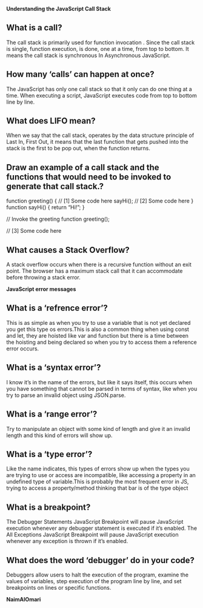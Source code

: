 **Understanding the JavaScript Call Stack** 

## What is a call?
The call stack is primarily used for function invocation . Since the call stack is single, function execution, is done, one at a time, from top to bottom. It means the call stack is synchronous In Asynchronous JavaScript.

## How many ‘calls’ can happen at once?

The JavaScript has only one call stack so that it only can do one thing at a time. When executing a script, JavaScript executes code from top to bottom line by line.

## What does LIFO mean?

When we say that the call stack, operates by the data structure principle of Last In, First Out, it means that the last function that gets pushed into the stack is the first to be pop out, when the function returns.

## Draw an example of a call stack and the functions that would need to be invoked to generate that call stack.?

function greeting() { // [1] Some code here sayHi(); // [2] Some code here } function sayHi() { return “Hi!”; }

// Invoke the greeting function greeting();

// [3] Some code here

## What causes a Stack Overflow?

A stack overflow occurs when there is a recursive function without an exit point. The browser has a maximum stack call that it can accommodate before throwing a stack error.

**JavaScript error messages**

## What is a ‘refrence error’?

This is as simple as when you try to use a variable that is not yet declared you get this type os errors.This is also a common thing when using const and let, they are hoisted like var and function but there is a time between the hoisting and being declared so when you try to access them a reference error occurs.

## What is a ‘syntax error’?

I know it’s in the name of the errors, but like it says itself, this occurs when you have something that cannot be parsed in terms of syntax, like when you try to parse an invalid object using JSON.parse.

## What is a ‘range error’?

Try to manipulate an object with some kind of length and give it an invalid length and this kind of errors will show up.

## What is a ‘type error’?

Like the name indicates, this types of errors show up when the types you are trying to use or access are incompatible, like accessing a property in an undefined type of variable.This is probably the most frequent error in JS, trying to access a property/method thinking that bar is of the type object

## What is a breakpoint?

The Debugger Statements JavaScript Breakpoint will pause JavaScript execution whenever any debugger statement is executed if it’s enabled. The All Exceptions JavaScript Breakpoint will pause JavaScript execution whenever any exception is thrown if it’s enabled.

## What does the word ‘debugger’ do in your code?

Debuggers allow users to halt the execution of the program, examine the values of variables, step execution of the program line by line, and set breakpoints on lines or specific functions.


**NaimAlOmari** 